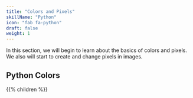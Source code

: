 ```yaml
---
title: "Colors and Pixels"
skillName: "Python"
icon: "fab fa-python"
draft: false
weight: 1
---
```

In this section, we will begin to learn about the basics of colors and pixels.  We also will start to create and change pixels in images.

## Python Colors
{{% children %}}
